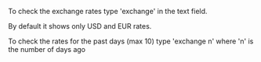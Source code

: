 To check the exchange rates type 'exchange' in the text field.

By default it shows only USD and EUR rates.

To check the rates for the past days (max 10) type 'exchange n' where 'n' is the number of days ago